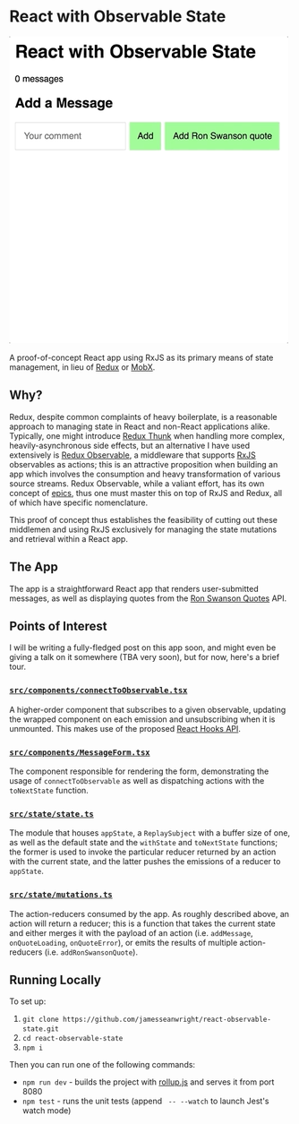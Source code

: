 # React with Observable State

![Screencap of the app](https://raw.githubusercontent.com/jamesseanwright/react-observable-state/master/misc/screencap.gif)

A proof-of-concept React app using RxJS as its primary means of state management, in lieu of [Redux](https://redux.js.org/) or [MobX](https://mobx.js.org/).

## Why?

Redux, despite common complaints of heavy boilerplate, is a reasonable approach to managing state in React and non-React applications alike. Typically, one might introduce [Redux Thunk](https://github.com/reduxjs/redux-thunk) when handling more complex, heavily-asynchronous side effects, but an alternative I have used extensively is [Redux Observable](https://redux-observable.js.org/), a middleware that supports [RxJS](https://rxjs-dev.firebaseapp.com/) observables as actions; this is an attractive proposition when building an app which involves the consumption and heavy transformation of various source streams. Redux Observable, while a valiant effort, has its own concept of [epics](https://redux-observable.js.org/docs/basics/Epics.html), thus one must master this on top of RxJS and Redux, all of which have specific nomenclature.

This proof of concept thus establishes the feasibility of cutting out these middlemen and using RxJS exclusively for managing the state mutations and retrieval within a React app.

## The App

The app is a straightforward React app that renders user-submitted messages, as well as displaying quotes from the [Ron Swanson Quotes](https://github.com/jamesseanwright/ron-swanson-quotes) API.

## Points of Interest

I will be writing a fully-fledged post on this app soon, and might even be giving a talk on it somewhere (TBA very soon), but for now, here's a brief tour.

### [`src/components/connectToObservable.tsx`](https://github.com/jamesseanwright/react-observable-state/blob/master/src/components/connectToObservable.tsx)

A higher-order component that subscribes to a given observable, updating the wrapped component on each emission and unsubscribing when it is unmounted. This makes use of the proposed [React Hooks API](https://reactjs.org/docs/hooks-intro.html).

### [`src/components/MessageForm.tsx`](https://github.com/jamesseanwright/react-observable-state/blob/master/src/components/MessageForm.tsx)

The component responsible for rendering the form, demonstrating the usage of `connectToObservable` as well as dispatching actions with the `toNextState` function.

### [`src/state/state.ts`](https://github.com/jamesseanwright/react-observable-state/blob/master/src/state/state.ts)

The module that houses `appState`, a `ReplaySubject` with a buffer size of one, as well as the default state and the `withState` and `toNextState` functions; the former is used to invoke the particular reducer returned by an action with the current state, and the latter pushes the emissions of a reducer to `appState`.

### [`src/state/mutations.ts`](https://github.com/jamesseanwright/react-observable-state/blob/master/src/state/mutations.ts)

The action-reducers consumed by the app. As roughly described above, an action will return a reducer; this is a function that takes the current state and either merges it with the payload of an action (i.e. `addMessage`, `onQuoteLoading`, `onQuoteError`), or emits the results of multiple action-reducers (i.e. `addRonSwansonQuote`).

## Running Locally

To set up:

1. `git clone https://github.com/jamesseanwright/react-observable-state.git`
2. `cd react-observable-state`
3. `npm i`

Then you can run one of the following commands:

* `npm run dev` - builds the project with [rollup.js](https://rollupjs.org/guide/en) and serves it from port 8080
* `npm test` - runs the unit tests (append ` -- --watch` to launch Jest's watch mode)
